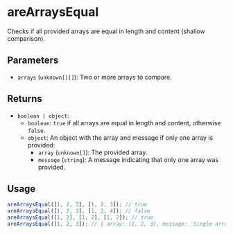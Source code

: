 # areArraysEqual

Checks if all provided arrays are equal in length and content (shallow comparison).

## Parameters

* `arrays` (`unknown[][]`): Two or more arrays to compare.

## Returns

* `boolean | object`: 
  * `boolean`: `true` if all arrays are equal in length and content, otherwise `false`.
  * `object`: An object with the array and message if only one array is provided:
    * `array` (`unknown[]`): The provided array.
    * `message` (`string`): A message indicating that only one array was provided.

## Usage

```ts
areArraysEqual([1, 2, 3], [1, 2, 3]); // true
areArraysEqual([1, 2, 3], [1, 2, 4]); // false
areArraysEqual([1, 2], [1, 2], [1, 2]); // true
areArraysEqual([1, 2, 3]); // { array: [1, 2, 3], message: 'Single array provided' }
```